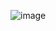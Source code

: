 ![image](https://github.com/companyakis/flutter-bootcamp/assets/77589867/21bdc128-0a15-4c4c-9323-7be7fa8e137a)

